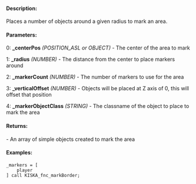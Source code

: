 #### Description:
Places a number of objects around a given radius to mark an area.

#### Parameters:
0: **_centerPos** *(POSITION_ASL or OBJECT)* - The center of the area to mark

1: **_radius** *(NUMBER)* - The distance from the center to place markers around

2: **_markerCount** *(NUMBER)* - The number of markers to use for the area

3: **_verticalOffset** *(NUMBER)* - Objects will be placed at Z axis of 0, this will offset that position

4: **_markerObjectClass** *(STRING)* - The classname of the object to place to mark the area

#### Returns:
<ARRAY> - An array of simple objects created to mark the area

#### Examples:
```sqf
_markers = [
    player
] call KISKA_fnc_markBorder;
```

